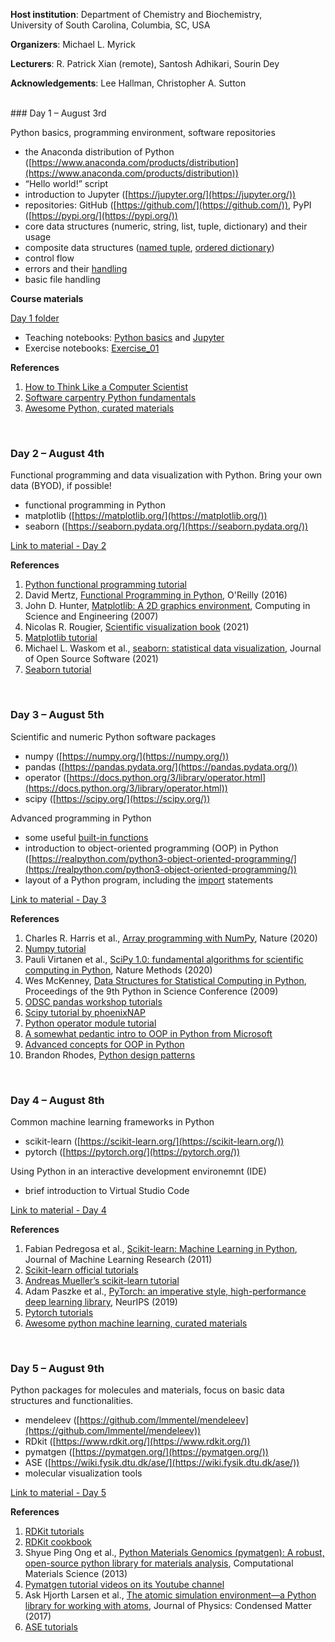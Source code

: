 **Host institution**: Department of Chemistry and Biochemistry,<br>
                      University of South Carolina, Columbia, SC, USA

**Organizers**: Michael L. Myrick

**Lecturers**: R. Patrick Xian (remote), Santosh Adhikari, Sourin Dey

**Acknowledgements**: Lee Hallman, Christopher A. Sutton


<br>
### Day 1 – August 3rd

Python basics, programming environment, software repositories

* the Anaconda distribution of Python ([https://www.anaconda.com/products/distribution](https://www.anaconda.com/products/distribution))
* “Hello world!” script
* introduction to Jupyter ([https://jupyter.org/](https://jupyter.org/))
* repositories: GitHub ([https://github.com/](https://github.com/)), PyPI ([https://pypi.org/](https://pypi.org/))
* core data structures (numeric, string, list, tuple, dictionary) and their usage
* composite data structures ([named tuple](https://realpython.com/python-namedtuple/), [ordered dictionary](https://www.digitalocean.com/community/tutorials/python-ordereddict))
* control flow
* errors and their [handling](https://blog.devgenius.io/python-error-handling-8bed3f5b5769)
* basic file handling

**Course materials**

[Day 1 folder](https://github.com/Sutton-Research-Lab/Python_workshop_2022/tree/master/materials/Day_01)
- Teaching notebooks: [Python basics](https://nbviewer.org/github/Sutton-Research-Lab/Python_workshop_2022/blob/master/materials/Day_01/Day_01_Python_Basics.ipynb) and [Jupyter](https://nbviewer.org/github/Sutton-Research-Lab/Python_workshop_2022/blob/master/materials/Day_01/Day_01_Jupyter.ipynb)
- Exercise notebooks: [Exercise_01](https://github.com/Sutton-Research-Lab/Python_workshop_2022/blob/master/materials/Day_01/Day_01_Exercises.ipynb)

**References**

1. [How to Think Like a Computer Scientist](https://buildmedia.readthedocs.org/media/pdf/howtothink/latest/howtothink.pdf)
2. [Software carpentry Python fundamentals](https://swcarpentry.github.io/python-novice-inflammation/)
3. [Awesome Python, curated materials](https://github.com/vinta/awesome-python)


<br>

### Day 2 – August 4th

Functional programming and data visualization with Python. Bring your own data (BYOD), if possible!

- functional programming in Python
- matplotlib ([https://matplotlib.org/](https://matplotlib.org/))
- seaborn ([https://seaborn.pydata.org/](https://seaborn.pydata.org/))

[Link to material - Day 2](https://github.com/Sutton-Research-Lab/Python_workshop_2022/tree/master/materials/Day_02)

**References**

1. [Python functional programming tutorial](https://realpython.com/python-functional-programming/)
2. David Mertz, [Functional Programming in Python](https://pepa.holla.cz/wp-content/uploads/2016/10/functional-programming-python.pdf), O'Reilly (2016)
3. John D. Hunter, [Matplotlib: A 2D graphics environment](https://dl.acm.org/doi/10.1109/MCSE.2007.55), Computing in Science and Engineering (2007)
4. Nicolas R. Rougier, [Scientific visualization book](https://github.com/rougier/scientific-visualization-book) (2021)
5. [Matplotlib tutorial](https://matplotlib.org/stable/tutorials/index.html)
6. Michael L. Waskom et al., [seaborn: statistical data visualization](https://doi.org/10.21105/joss.03021), Journal of Open Source Software (2021)
7. [Seaborn tutorial](https://seaborn.pydata.org/tutorial.html)



<br>

### Day 3 – August 5th

Scientific and numeric Python software packages

- numpy ([https://numpy.org/](https://numpy.org/))
- pandas ([https://pandas.pydata.org/](https://pandas.pydata.org/))
- operator ([https://docs.python.org/3/library/operator.html](https://docs.python.org/3/library/operator.html))
- scipy ([https://scipy.org/](https://scipy.org/))

Advanced programming in Python

- some useful [built-in functions](https://www.tutorialsteacher.com/python/builtin-methods)
- introduction to object-oriented programming (OOP) in Python ([https://realpython.com/python3-object-oriented-programming/](https://realpython.com/python3-object-oriented-programming/))
- layout of a Python program, including the [import](https://realpython.com/lessons/import-statement/) statements

[Link to material - Day 3](https://github.com/Sutton-Research-Lab/Python_workshop_2022/tree/master/materials/Day_03)

**References**

1. Charles R. Harris et al., [Array programming with NumPy](https://www.nature.com/articles/s41586-020-2649-2), Nature (2020)
2. [Numpy tutorial](https://cs231n.github.io/python-numpy-tutorial/)
3. Pauli Virtanen et al., [SciPy 1.0: fundamental algorithms for scientific computing in Python](https://www.nature.com/articles/s41592-019-0686-2), Nature Methods (2020)
4. Wes McKenney, [Data Structures for Statistical Computing in Python](https://conference.scipy.org/proceedings/scipy2010/mckinney.html), Proceedings of the 9th Python in Science Conference (2009)
5. [ODSC pandas workshop tutorials](https://github.com/stefmolin/pandas-workshop/tree/main/notebooks)
6. [Scipy tutorial by phoenixNAP](https://phoenixnap.com/kb/scipy-tutorial)
7. [Python operator module tutorial](https://florian-dahlitz.de/articles/introduction-to-pythons-operator-module)
8. [A somewhat pedantic intro to OOP in Python from Microsoft](https://docs.microsoft.com/en-us/learn/modules/python-object-oriented-programming/)
9. [Advanced concepts for OOP in Python](https://www.pythontutorial.net/python-oop/)
10. Brandon Rhodes, [Python design patterns](https://python-patterns.guide/)



<br>

### Day 4 – August 8th

Common machine learning frameworks in Python

- scikit-learn ([https://scikit-learn.org/](https://scikit-learn.org/))
- pytorch ([https://pytorch.org/](https://pytorch.org/))

Using Python in an interactive development environemnt (IDE)

- brief introduction to Virtual Studio Code

[Link to material - Day 4](https://github.com/Sutton-Research-Lab/Python_workshop_2022/tree/master/materials/Day_04)

**References**

1. Fabian Pedregosa et al., [Scikit-learn: Machine Learning in Python](https://dl.acm.org/doi/10.5555/1953048.2078195), Journal of Machine Learning Research (2011)
2. [Scikit-learn official tutorials](https://scikit-learn.org/stable/tutorial/index.html)
3. [Andreas Mueller’s scikit-learn tutorial](https://amueller.github.io/sklearn_tutorial/)
4. Adam Paszke et al., [PyTorch: an imperative style, high-performance deep learning library](https://dl.acm.org/doi/10.5555/3454287.3455008), NeurIPS (2019)
5. [Pytorch tutorials](https://brsoff.github.io/tutorials/index.html)
6. [Awesome python machine learning, curated materials](https://github.com/sorend/awesome-python-machine-learning)



<br>

### Day 5 – August 9th

Python packages for molecules and materials, focus on basic data structures and functionalities.

- mendeleev ([https://github.com/lmmentel/mendeleev](https://github.com/lmmentel/mendeleev))
- RDkit ([https://www.rdkit.org/](https://www.rdkit.org/))
- pymatgen ([https://pymatgen.org/](https://pymatgen.org/))
- ASE ([https://wiki.fysik.dtu.dk/ase/](https://wiki.fysik.dtu.dk/ase/))
- molecular visualization tools

[Link to material - Day 5](https://github.com/Sutton-Research-Lab/Python_workshop_2022/tree/master/materials/Day_05)

**References**

1. [RDKit tutorials](https://github.com/rdkit/rdkit-tutorials/tree/master/notebooks)
2. [RDKit cookbook](https://www.rdkit.org/docs/Cookbook.html)
3. Shyue Ping Ong et al., [Python Materials Genomics (pymatgen): A robust, open-source python library for materials analysis](https://doi.org/10.1016/j.commatsci.2012.10.028), Computational Materials Science (2013)
4. [Pymatgen tutorial videos on its Youtube channel](https://www.youtube.com/c/MaterialsProject/videos)
5. Ask Hjorth Larsen et al., [The atomic simulation environment—a Python library for working with atoms](https://doi.org/10.1088/1361-648X/aa680e), Journal of Physics: Condensed Matter (2017)
6. [ASE tutorials](https://databases.fysik.dtu.dk/ase/tutorials/tutorials.html) 

